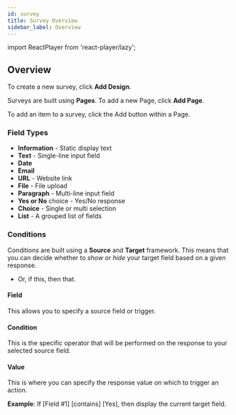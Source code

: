 ```yaml
---
id: survey
title: Survey Overview
sidebar_label: Overview
---
```


import ReactPlayer from 'react-player/lazy';

## Overview
To create a new survey, click **Add Design**.

Surveys are built using **Pages**. To add a new Page, click **Add Page**.

To add an item to a survey, click the Add button within a Page.

### Field Types
- **Information** - Static display text
- **Text** - Single-line input field
- **Date** 
- **Email**
- **URL** - Website link
- **File** - File upload
- **Paragraph** - Multi-line input field
- **Yes or No** choice - Yes/No response
- **Choice** - Single or multi selection
- **List** - A grouped list of fields

### Conditions
Conditions are built using a **Source** and **Target** framework. This means that you can decide whether to *show* or *hide* your target field based on a given response.

- Or, if this, then that.
 
#### Field
This allows you to specify a source field or trigger.
   
#### Condition
This is the specific operator that will be performed on the response to your selected source field.

#### Value
This is where you can specify the response value on which to trigger an action.

**Example**:
If [Field #1] [contains] [Yes], then display the current target field. 
